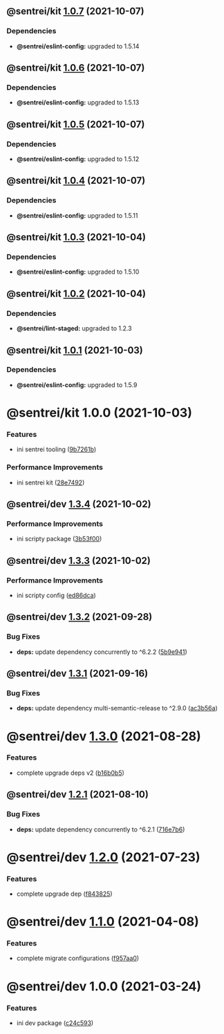 ## @sentrei/kit [1.0.7](https://github.com/sentrei/sentrei/compare/@sentrei/kit@1.0.6...@sentrei/kit@1.0.7) (2021-10-07)

### Dependencies

- **@sentrei/eslint-config:** upgraded to 1.5.14

## @sentrei/kit [1.0.6](https://github.com/sentrei/sentrei/compare/@sentrei/kit@1.0.5...@sentrei/kit@1.0.6) (2021-10-07)

### Dependencies

- **@sentrei/eslint-config:** upgraded to 1.5.13

## @sentrei/kit [1.0.5](https://github.com/sentrei/sentrei/compare/@sentrei/kit@1.0.4...@sentrei/kit@1.0.5) (2021-10-07)

### Dependencies

- **@sentrei/eslint-config:** upgraded to 1.5.12

## @sentrei/kit [1.0.4](https://github.com/sentrei/sentrei/compare/@sentrei/kit@1.0.3...@sentrei/kit@1.0.4) (2021-10-07)

### Dependencies

- **@sentrei/eslint-config:** upgraded to 1.5.11

## @sentrei/kit [1.0.3](https://github.com/sentrei/sentrei/compare/@sentrei/kit@1.0.2...@sentrei/kit@1.0.3) (2021-10-04)

### Dependencies

- **@sentrei/eslint-config:** upgraded to 1.5.10

## @sentrei/kit [1.0.2](https://github.com/sentrei/sentrei/compare/@sentrei/kit@1.0.1...@sentrei/kit@1.0.2) (2021-10-04)

### Dependencies

- **@sentrei/lint-staged:** upgraded to 1.2.3

## @sentrei/kit [1.0.1](https://github.com/sentrei/sentrei/compare/@sentrei/kit@1.0.0...@sentrei/kit@1.0.1) (2021-10-03)

### Dependencies

- **@sentrei/eslint-config:** upgraded to 1.5.9

# @sentrei/kit 1.0.0 (2021-10-03)

### Features

- ini sentrei tooling ([9b7261b](https://github.com/sentrei/sentrei/commit/9b7261ba458d0b0e9629266c0a9be2f339bd0c29))

### Performance Improvements

- ini sentrei kit ([28e7492](https://github.com/sentrei/sentrei/commit/28e749287aebda759ba2e2f7fa75e9b358b7ae88))

## @sentrei/dev [1.3.4](https://github.com/sentrei/sentrei/compare/@sentrei/dev@1.3.3...@sentrei/dev@1.3.4) (2021-10-02)

### Performance Improvements

- ini scripty package ([3b53f00](https://github.com/sentrei/sentrei/commit/3b53f00048566f78da536107c5b0d1b72409d2c4))

## @sentrei/dev [1.3.3](https://github.com/sentrei/sentrei/compare/@sentrei/dev@1.3.2...@sentrei/dev@1.3.3) (2021-10-02)

### Performance Improvements

- ini scripty config ([ed86dca](https://github.com/sentrei/sentrei/commit/ed86dcacefca7ce1aaa54b7a0f2eb88fcd33ca87))

## @sentrei/dev [1.3.2](https://github.com/sentrei/sentrei/compare/@sentrei/dev@1.3.1...@sentrei/dev@1.3.2) (2021-09-28)

### Bug Fixes

- **deps:** update dependency concurrently to ^6.2.2 ([5b9e941](https://github.com/sentrei/sentrei/commit/5b9e9412e8d28b54eb66da80c005e12dc3770235))

## @sentrei/dev [1.3.1](https://github.com/sentrei/sentrei/compare/@sentrei/dev@1.3.0...@sentrei/dev@1.3.1) (2021-09-16)

### Bug Fixes

- **deps:** update dependency multi-semantic-release to ^2.9.0 ([ac3b56a](https://github.com/sentrei/sentrei/commit/ac3b56a78f244dffc44e38f66ec6321979521b26))

# @sentrei/dev [1.3.0](https://github.com/sentrei/sentrei/compare/@sentrei/dev@1.2.1...@sentrei/dev@1.3.0) (2021-08-28)

### Features

- complete upgrade deps v2 ([b16b0b5](https://github.com/sentrei/sentrei/commit/b16b0b5f5a858a518669c1e9d44615a00c686431))

## @sentrei/dev [1.2.1](https://github.com/sentrei/sentrei/compare/@sentrei/dev@1.2.0...@sentrei/dev@1.2.1) (2021-08-10)

### Bug Fixes

- **deps:** update dependency concurrently to ^6.2.1 ([716e7b6](https://github.com/sentrei/sentrei/commit/716e7b644b611cc0c76a3e15930abb44e7ed62f3))

# @sentrei/dev [1.2.0](https://github.com/sentrei/sentrei/compare/@sentrei/dev@1.1.0...@sentrei/dev@1.2.0) (2021-07-23)

### Features

- complete upgrade dep ([f843825](https://github.com/sentrei/sentrei/commit/f843825ba6ddf30744d72ae2c4abbd670dcb16b0))

# @sentrei/dev [1.1.0](https://github.com/sentrei/sentrei/compare/@sentrei/dev@1.0.0...@sentrei/dev@1.1.0) (2021-04-08)

### Features

- complete migrate configurations ([f957aa0](https://github.com/sentrei/sentrei/commit/f957aa09bed45c5428d09b50bd3d7164d3ebbdaf))

# @sentrei/dev 1.0.0 (2021-03-24)

### Features

- ini dev package ([c24c593](https://github.com/sentrei/sentrei/commit/c24c59354da5580d6ecabc70d9def1ceba2d60ad))
